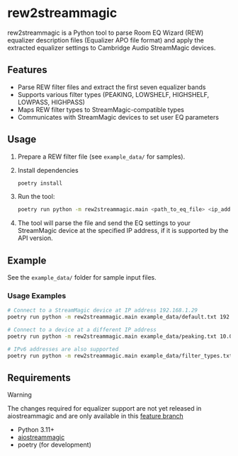# rew2streammagic

rew2streammagic is a Python tool to parse Room EQ Wizard (REW) equalizer description files (Equalizer APO file format) and apply the extracted equalizer settings to Cambridge Audio StreamMagic devices.

## Features

- Parse REW filter files and extract the first seven equalizer bands
- Supports various filter types (PEAKING, LOWSHELF, HIGHSHELF, LOWPASS, HIGHPASS)
- Maps REW filter types to StreamMagic-compatible types
- Communicates with StreamMagic devices to set user EQ parameters

## Usage

1. Prepare a REW filter file (see `example_data/` for samples).

1. Install dependencies

    ```sh
    poetry install
    ```

1. Run the tool:

    ```sh
    poetry run python -m rew2streammagic.main <path_to_eq_file> <ip_address>
    ```

1. The tool will parse the file and send the EQ settings to your StreamMagic device at the specified IP address, if it is supported by the API version.

## Example

See the `example_data/` folder for sample input files.

### Usage Examples

```sh
# Connect to a StreamMagic device at IP address 192.168.1.29
poetry run python -m rew2streammagic.main example_data/default.txt 192.168.1.29

# Connect to a device at a different IP address
poetry run python -m rew2streammagic.main example_data/peaking.txt 10.0.0.100

# IPv6 addresses are also supported
poetry run python -m rew2streammagic.main example_data/filter_types.txt ::1
```

## Requirements

> [!WARNING]
> The changes required for equalizer support are not yet released in aiostreammagic and are only available in this [feature branch](https://github.com/Solmath/aiostreammagic/tree/feature/add-eq-support)

- Python 3.11+
- [aiostreammagic](https://github.com/noahhusby/aiostreammagic)
- poetry (for development)
